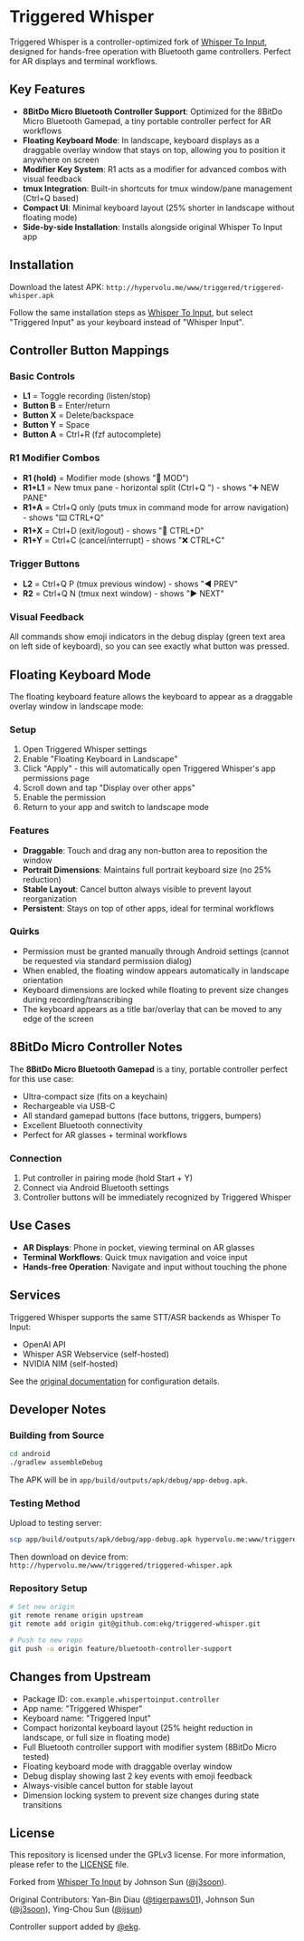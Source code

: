 # Triggered Whisper

Triggered Whisper is a controller-optimized fork of [Whisper To Input](https://github.com/j3soon/whisper-to-input), designed for hands-free operation with Bluetooth game controllers. Perfect for AR displays and terminal workflows.

## Key Features

- **8BitDo Micro Bluetooth Controller Support**: Optimized for the 8BitDo Micro Bluetooth Gamepad, a tiny portable controller perfect for AR workflows
- **Floating Keyboard Mode**: In landscape, keyboard displays as a draggable overlay window that stays on top, allowing you to position it anywhere on screen
- **Modifier Key System**: R1 acts as a modifier for advanced combos with visual feedback
- **tmux Integration**: Built-in shortcuts for tmux window/pane management (Ctrl+Q based)
- **Compact UI**: Minimal keyboard layout (25% shorter in landscape without floating mode)
- **Side-by-side Installation**: Installs alongside original Whisper To Input app

## Installation

Download the latest APK: `http://hypervolu.me/www/triggered/triggered-whisper.apk`

Follow the same installation steps as [Whisper To Input](https://github.com/j3soon/whisper-to-input#installation), but select "Triggered Input" as your keyboard instead of "Whisper Input".

## Controller Button Mappings

### Basic Controls
- **L1** = Toggle recording (listen/stop)
- **Button B** = Enter/return
- **Button X** = Delete/backspace
- **Button Y** = Space
- **Button A** = Ctrl+R (fzf autocomplete)

### R1 Modifier Combos
- **R1 (hold)** = Modifier mode (shows "🔧 MOD")
- **R1+L1** = New tmux pane - horizontal split (Ctrl+Q ") - shows "➕ NEW PANE"
- **R1+A** = Ctrl+Q only (puts tmux in command mode for arrow navigation) - shows "⌨️ CTRL+Q"
- **R1+X** = Ctrl+D (exit/logout) - shows "🚪 CTRL+D"
- **R1+Y** = Ctrl+C (cancel/interrupt) - shows "❌ CTRL+C"

### Trigger Buttons
- **L2** = Ctrl+Q P (tmux previous window) - shows "◀️ PREV"
- **R2** = Ctrl+Q N (tmux next window) - shows "▶️ NEXT"

### Visual Feedback
All commands show emoji indicators in the debug display (green text area on left side of keyboard), so you can see exactly what button was pressed.

## Floating Keyboard Mode

The floating keyboard feature allows the keyboard to appear as a draggable overlay window in landscape mode:

### Setup
1. Open Triggered Whisper settings
2. Enable "Floating Keyboard in Landscape"
3. Click "Apply" - this will automatically open Triggered Whisper's app permissions page
4. Scroll down and tap "Display over other apps"
5. Enable the permission
6. Return to your app and switch to landscape mode

### Features
- **Draggable**: Touch and drag any non-button area to reposition the window
- **Portrait Dimensions**: Maintains full portrait keyboard size (no 25% reduction)
- **Stable Layout**: Cancel button always visible to prevent layout reorganization
- **Persistent**: Stays on top of other apps, ideal for terminal workflows

### Quirks
- Permission must be granted manually through Android settings (cannot be requested via standard permission dialog)
- When enabled, the floating window appears automatically in landscape orientation
- Keyboard dimensions are locked while floating to prevent size changes during recording/transcribing
- The keyboard appears as a title bar/overlay that can be moved to any edge of the screen

## 8BitDo Micro Controller Notes

The **8BitDo Micro Bluetooth Gamepad** is a tiny, portable controller perfect for this use case:
- Ultra-compact size (fits on a keychain)
- Rechargeable via USB-C
- All standard gamepad buttons (face buttons, triggers, bumpers)
- Excellent Bluetooth connectivity
- Perfect for AR glasses + terminal workflows

### Connection
1. Put controller in pairing mode (hold Start + Y)
2. Connect via Android Bluetooth settings
3. Controller buttons will be immediately recognized by Triggered Whisper

## Use Cases

- **AR Displays**: Phone in pocket, viewing terminal on AR glasses
- **Terminal Workflows**: Quick tmux navigation and voice input
- **Hands-free Operation**: Navigate and input without touching the phone

## Services

Triggered Whisper supports the same STT/ASR backends as Whisper To Input:
- OpenAI API
- Whisper ASR Webservice (self-hosted)
- NVIDIA NIM (self-hosted)

See the [original documentation](https://github.com/j3soon/whisper-to-input#services) for configuration details.

## Developer Notes

### Building from Source

```sh
cd android
./gradlew assembleDebug
```

The APK will be in `app/build/outputs/apk/debug/app-debug.apk`.

### Testing Method

Upload to testing server:
```sh
scp app/build/outputs/apk/debug/app-debug.apk hypervolu.me:www/triggered/triggered-whisper.apk
```

Then download on device from: `http://hypervolu.me/www/triggered/triggered-whisper.apk`

### Repository Setup

```sh
# Set new origin
git remote rename origin upstream
git remote add origin git@github.com:ekg/triggered-whisper.git

# Push to new repo
git push -u origin feature/bluetooth-controller-support
```

## Changes from Upstream

- Package ID: `com.example.whispertoinput.controller`
- App name: "Triggered Whisper"
- Keyboard name: "Triggered Input"
- Compact horizontal keyboard layout (25% height reduction in landscape, or full size in floating mode)
- Full Bluetooth controller support with modifier system (8BitDo Micro tested)
- Floating keyboard mode with draggable overlay window
- Debug display showing last 2 key events with emoji feedback
- Always-visible cancel button for stable layout
- Dimension locking system to prevent size changes during state transitions

## License

This repository is licensed under the GPLv3 license. For more information, please refer to the [LICENSE](android/LICENSE) file.

Forked from [Whisper To Input](https://github.com/j3soon/whisper-to-input) by Johnson Sun ([@j3soon](https://github.com/j3soon)).

Original Contributors: Yan-Bin Diau ([@tigerpaws01](https://github.com/tigerpaws01)), Johnson Sun ([@j3soon](https://github.com/j3soon)), Ying-Chou Sun ([@ijsun](https://github.com/ijsun))

Controller support added by [@ekg](https://github.com/ekg).
